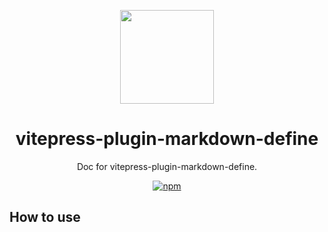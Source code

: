 <p align="center">
  <img src="https://vitejs.dev/logo.svg" height="150">
</p>

<h1 align="center">
vitepress-plugin-markdown-define
</h1>

<p align="center">
Doc for vitepress-plugin-markdown-define.
<p>


<p align="center">
  <a href="https://www.npmjs.com/package/vitepress-plugin-markdown-define"><img src="https://img.shields.io/npm/v/vitepress-plugin-markdown-define" alt="npm"></a>
</p>


## How to use

